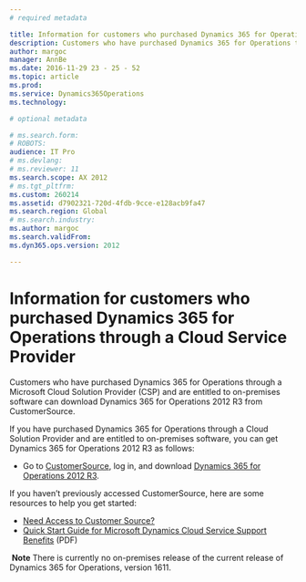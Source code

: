```yaml
---
# required metadata

title: Information for customers who purchased Dynamics 365 for Operations through a Cloud Service Provider
description: Customers who have purchased Dynamics 365 for Operations through a Microsoft Cloud Solution Provider (CSP) and are entitled to on-premises software can download Dynamics 365 for Operations 2012 R3 from CustomerSource. 
author: margoc
manager: AnnBe
ms.date: 2016-11-29 23 - 25 - 52
ms.topic: article
ms.prod: 
ms.service: Dynamics365Operations
ms.technology: 

# optional metadata

# ms.search.form: 
# ROBOTS: 
audience: IT Pro
# ms.devlang: 
# ms.reviewer: 11
ms.search.scope: AX 2012
# ms.tgt_pltfrm: 
ms.custom: 260214
ms.assetid: d7902321-720d-4fdb-9cce-e128acb9fa47
ms.search.region: Global
# ms.search.industry: 
ms.author: margoc
ms.search.validFrom: 
ms.dyn365.ops.version: 2012

---
```


# Information for customers who purchased Dynamics 365 for Operations through a Cloud Service Provider

Customers who have purchased Dynamics 365 for Operations through a Microsoft Cloud Solution Provider (CSP) and are entitled to on-premises software can download Dynamics 365 for Operations 2012 R3 from CustomerSource. 

If you have purchased Dynamics 365 for Operations through a Cloud Solution Provider and are entitled to on-premises software, you can get Dynamics 365 for Operations 2012 R3 as follows:

-   Go to [CustomerSource](https://mbs.microsoft.com/customersource/), log in, and download [Dynamics 365 for Operations 2012 R3](https://mbs.microsoft.com/customersource/northamerica/AX/downloads/product-releases/MSDYAX2012R3Release).

If you haven’t previously accessed CustomerSource, here are some resources to help you get started:

-   [Need Access to Customer Source?](https://mbs.microsoft.com/customersource/northamerica/news-events/news-events/NeedAccesstoCustomerSource)
-   [Quick Start Guide for Microsoft Dynamics Cloud Service Support Benefits](http://go.microsoft.com/fwlink/?LinkId=530335) (PDF)

 **Note** There is currently no on-premises release of the current release of Dynamics 365 for Operations, version 1611.

